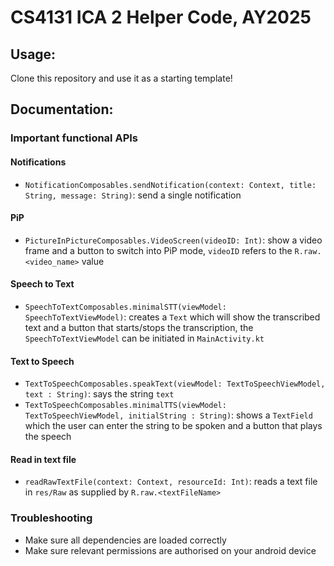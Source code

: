 # CS4131 ICA 2 Helper Code, AY2025
## Usage:
Clone this repository and use it as a starting template!
## Documentation:
### Important functional APIs
#### Notifications
- ```NotificationComposables.sendNotification(context: Context, title: String, message: String)```: send a single notification
#### PiP
- ```PictureInPictureComposables.VideoScreen(videoID: Int)```: show a video frame and a button to switch into PiP mode, ```videoID``` refers to the ```R.raw.<video_name>``` value
#### **Speech** to Text
- ```SpeechToTextComposables.minimalSTT(viewModel: SpeechToTextViewModel)```: creates a ```Text``` which will show the transcribed text and a button that starts/stops the transcription, the ```SpeechToTextViewModel``` can be initiated in ```MainActivity.kt```
#### **Text** to Speech
- ```TextToSpeechComposables.speakText(viewModel: TextToSpeechViewModel, text : String)```: says the string ```text```
- ```TextToSpeechComposables.minimalTTS(viewModel: TextToSpeechViewModel, initialString : String)```: shows a ```TextField``` which the user can enter the string to be spoken and a button that plays the speech
#### Read in text file
- ```readRawTextFile(context: Context, resourceId: Int)```: reads a text file in ```res/Raw``` as supplied by ```R.raw.<textFileName>```
### Troubleshooting
- Make sure all dependencies are loaded correctly
- Make sure relevant permissions are authorised on your android device
